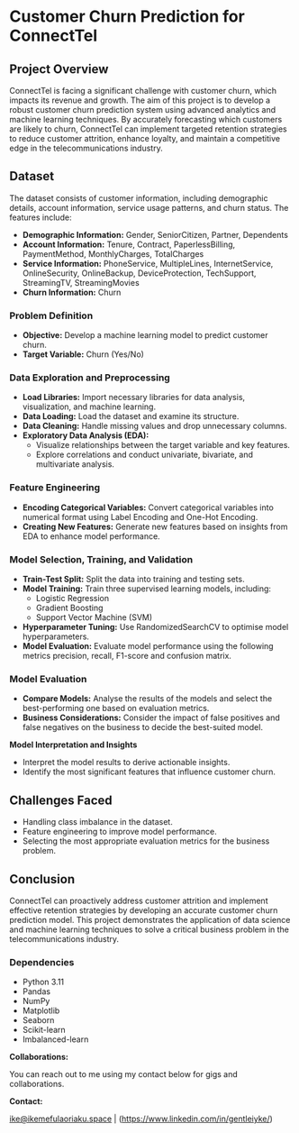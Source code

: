 # Customer Churn Prediction for ConnectTel

## Project Overview

ConnectTel is facing a significant challenge with customer churn, which impacts its revenue and growth. The aim of this project is to develop a robust customer churn prediction system using advanced analytics and machine learning techniques. By accurately forecasting which customers are likely to churn, ConnectTel can implement targeted retention strategies to reduce customer attrition, enhance loyalty, and maintain a competitive edge in the telecommunications industry.

## Dataset

The dataset consists of customer information, including demographic details, account information, service usage patterns, and churn status. The features include:

- **Demographic Information:** Gender, SeniorCitizen, Partner, Dependents
- **Account Information:** Tenure, Contract, PaperlessBilling, PaymentMethod, MonthlyCharges, TotalCharges
- **Service Information:** PhoneService, MultipleLines, InternetService, OnlineSecurity, OnlineBackup, DeviceProtection, TechSupport, StreamingTV, StreamingMovies
- **Churn Information:** Churn

### Problem Definition
- **Objective:** Develop a machine learning model to predict customer churn.
- **Target Variable:** Churn (Yes/No)

### Data Exploration and Preprocessing
- **Load Libraries:** Import necessary libraries for data analysis, visualization, and machine learning.
- **Data Loading:** Load the dataset and examine its structure.
- **Data Cleaning:** Handle missing values and drop unnecessary columns.
- **Exploratory Data Analysis (EDA):**
  - Visualize relationships between the target variable and key features.
  - Explore correlations and conduct univariate, bivariate, and multivariate analysis.

### Feature Engineering
- **Encoding Categorical Variables:** Convert categorical variables into numerical format using Label Encoding and One-Hot Encoding.
- **Creating New Features:** Generate new features based on insights from EDA to enhance model performance.

### Model Selection, Training, and Validation
- **Train-Test Split:** Split the data into training and testing sets.
- **Model Training:** Train three supervised learning models, including:
  - Logistic Regression
  - Gradient Boosting
  - Support Vector Machine (SVM)
- **Hyperparameter Tuning:** Use RandomizedSearchCV to optimise model hyperparameters.
- **Model Evaluation:** Evaluate model performance using the following metrics precision, recall, F1-score and confusion matrix.

### Model Evaluation
- **Compare Models:** Analyse the results of the models and select the best-performing one based on evaluation metrics.
- **Business Considerations:** Consider the impact of false positives and false negatives on the business to decide the best-suited model.

**Model Interpretation and Insights**
- Interpret the model results to derive actionable insights.
- Identify the most significant features that influence customer churn.

## Challenges Faced
- Handling class imbalance in the dataset.
- Feature engineering to improve model performance.
- Selecting the most appropriate evaluation metrics for the business problem.

## Conclusion

ConnectTel can proactively address customer attrition and implement effective retention strategies by developing an accurate customer churn prediction model. This project demonstrates the application of data science and machine learning techniques to solve a critical business problem in the telecommunications industry.

### Dependencies

- Python 3.11
- Pandas
- NumPy
- Matplotlib
- Seaborn
- Scikit-learn
- Imbalanced-learn

**Collaborations:**

You can reach out to me using my contact below for gigs and collaborations.

**Contact:**

ike@ikemefulaoriaku.space | (https://www.linkedin.com/in/gentleiyke/)
